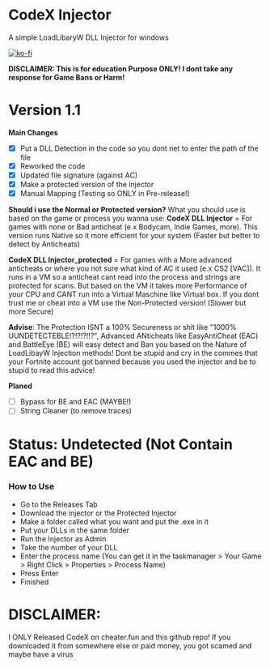 # CodeX Injector
A simple LoadLibaryW DLL Injector for windows

[![ko-fi](https://ko-fi.com/img/githubbutton_sm.svg)](https://ko-fi.com/X8X7MF230)


**DISCLAIMER: This is for education Purpose ONLY! I dont take any response for Game Bans or Harm!**


# Version 1.1
**Main Changes**
* [X] Put a DLL Detection in the code so you dont net to enter the path of the file
* [X] Reworked the code
* [X] Updated file signature (against AC)
* [X] Make a protected version of the injector
* [X] Manual Mapping (Testing so ONLY in Pre-release!)

**Should i use the Normal or Protected version?**
What you should use is based on the game or process you wanna use:
**CodeX DLL Injector** = For games with none or Bad anticheat (e.x Bodycam, Indie Games, more). This version runs Native so it more efficient for your system (Faster but better to detect by Anticheats) 

**CodeX DLL Injector_protected** = For games with a More advanced anticheats or where you not sure what kind of AC it used (e.x CS2 [VAC]). It runs in a VM so a anticheat cant read into the process and strings are protected for scans. But based on the VM it takes more Performance of your CPU and CANT run into a Virtual Maschine like Virtual box. If you dont trust me or cheat into a VM use the Non-Protected version! (Slower but more Secure)

**Advise**: The Protection ISNT a 100% Secureness or shit like "1000% UUNDETECTEBLE!?!?!?!!?", Advanced ANticheats like EasyAntiCheat (EAC) and BattleEye (BE) will easy detect and Ban you based on the Nature of LoadLibayW Injection methods! Dont be stupid and cry in the commes that your Fortnite account got banned because you used the injector and be to stupid to read this advice!



**Planed**
* [ ] Bypass for BE and EAC (MAYBE!)
* [ ] String Cleaner (to remove traces)

# Status: Undetected (Not Contain EAC and BE)




### How to Use 
* Go to the Releases Tab
* Download the injector or the Protected Injector
* Make a folder called what you want and put the .exe in it
* Put your DLLs in the same folder
* Run the Injector as Admin
* Take the number of your DLL
* Enter the process name (You can get it in the taskmanager > Your Game > Right Click > Properties > Process Name)
* Press Enter
* Finished
   

 
# DISCLAIMER:
I ONLY Released CodeX on cheater.fun and this github repo! If you downloaded it from somewhere else or paid money, you got scamed and maybe have a virus
